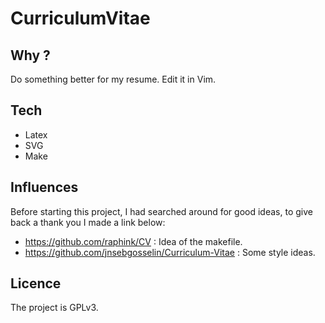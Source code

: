 CurriculumVitae
===============

## Why ?
Do something better for my resume.
Edit it in Vim.

## Tech
* Latex
* SVG
* Make

## Influences
Before starting this project, I had searched around for good ideas,
to give back a thank you I made a link below:

* https://github.com/raphink/CV : Idea of the makefile.
* https://github.com/jnsebgosselin/Curriculum-Vitae : Some style ideas.

## Licence
The project is GPLv3.
